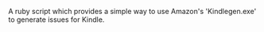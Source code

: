 A ruby script which provides a simple way to use Amazon's 'Kindlegen.exe' to
generate issues for Kindle.